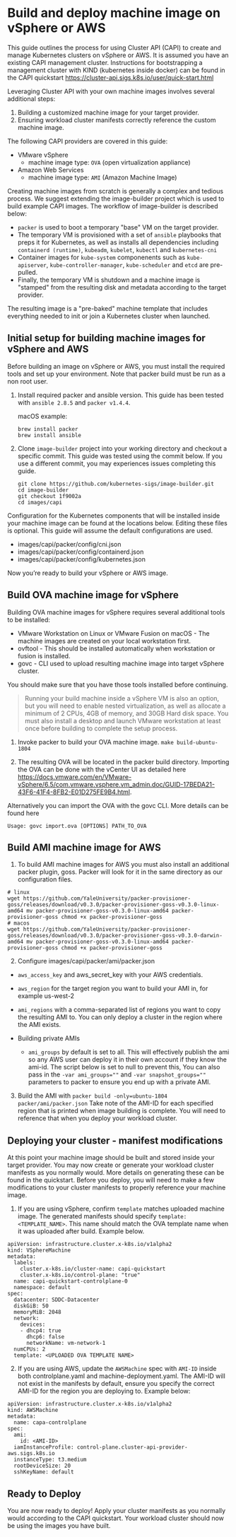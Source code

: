 # Build and deploy machine image on vSphere or AWS

This guide outlines the process for using Cluster API (CAPI) to create and manage Kubernetes clusters on vSphere or AWS. It is assumed you have an existing CAPI management cluster. Instructions for bootstrapping a management cluster with KIND (kubernetes inside docker) can be found in the CAPI quickstart https://cluster-api.sigs.k8s.io/user/quick-start.html

Leveraging Cluster API with your own machine images involves several additional steps:

1. Building a customized machine image for your target provider.
2. Ensuring workload cluster manifests correctly reference the custom machine image.


The following CAPI providers are covered in this guide:

* VMware vSphere
  * machine image type: `OVA` (open virtualization appliance)
* Amazon Web Services
  * machine image type: `AMI` (Amazon Machine Image)

Creating machine images from scratch is generally a complex and tedious process. We suggest extending the image-builder project which is used to build example CAPI images. The workflow of image-builder is described below:

  * `packer` is used to boot a temporary "base" VM on the target provider.
  * The temporary VM is provisioned with a set of `ansible` playbooks that preps it for Kubernetes, as well as installs all dependencies including `containerd (runtime)`, `kubeadm`, `kubelet`, `kubectl` and `kubernetes-cni`
  * Container images for `kube-system` componenents such as `kube-apiserver`, `kube-controller-manager`, `kube-scheduler` and `etcd` are pre-pulled.
  * Finally, the temporary VM is shutdown and a machine image is "stamped" from the resulting disk and metadata according to the target provider.


The resulting image is a "pre-baked" machine template that includes everything needed to init or join a Kubernetes cluster when launched.

## Initial setup for building machine images for vSphere and AWS

Before building an image on vSphere or AWS, you must install the required tools and set up your environment. Note that packer build must be run as a non root user.

1. Install required packer and ansible version. This guide has been tested with `ansible 2.8.5` and `packer v1.4.4`.

    macOS example:
    ```
    brew install packer
    brew install ansible
    ```

1. Clone `image-builder` project into your working directory and checkout a specific commit. This guide was tested using the commit below. If you use a different commit, you may experiences issues completing this guide.

    ```
    git clone https://github.com/kubernetes-sigs/image-builder.git
    cd image-builder
    git checkout 1f9002a
    cd images/capi
    ```

Configuration for the Kubernetes components that will be installed inside your machine image can be found at the locations below. Editing these files is optional. This guide will assume the default configurations are used.

* images/capi/packer/config/cni.json
* images/capi/packer/config/containerd.json
* images/capi/packer/config/kubernetes.json

Now you’re ready to build your vSphere or AWS image.

## Build OVA machine image for vSphere

Building OVA machine images for vSphere requires several additional tools to be installed:

* VMware Workstation on Linux or VMware Fusion on macOS - The machine images are created on your local workstation first.
* ovftool - This should be installed automatically when workstation or fusion is installed.
* govc - CLI used to upload resulting machine image into target vSphere cluster.

You should make sure that you have those tools installed before continuing. 

> Running your build machine inside a vSphere VM is also an option, but you will need to enable nested virtualization, as well as allocate a minimum of 2 CPUs, 4GB of memory, and 30GB Hard disk space. You must also install a desktop and launch VMware workstation at least once before building to complete the setup process. 

1. Invoke packer to build your OVA machine image. 
`make build-ubuntu-1804`

2. The resulting OVA will be located in the packer build directory. Importing the OVA can be done with the vCenter UI as detailed here https://docs.vmware.com/en/VMware-vSphere/6.5/com.vmware.vsphere.vm_admin.doc/GUID-17BEDA21-43F6-41F4-8FB2-E01D275FE9B4.html.

Alternatively you can import the OVA with the govc CLI. More details can be found here 

```
Usage: govc import.ova [OPTIONS] PATH_TO_OVA
```

## Build AMI machine image for AWS

1. To build AMI machine images for AWS you must also install an additional packer plugin, goss. Packer will look for it in the same directory as our configuration files.

```
# linux
wget https://github.com/YaleUniversity/packer-provisioner-goss/releases/download/v0.3.0/packer-provisioner-goss-v0.3.0-linux-amd64 mv packer-provisioner-goss-v0.3.0-linux-amd64 packer-provisioner-goss chmod +x packer-provisioner-goss
# macos
wget https://github.com/YaleUniversity/packer-provisioner-goss/releases/download/v0.3.0/packer-provisioner-goss-v0.3.0-darwin-amd64 mv packer-provisioner-goss-v0.3.0-linux-amd64 packer-provisioner-goss chmod +x packer-provisioner-goss
```

2. Configure images/capi/packer/ami/packer.json 

* `aws_access_key` and aws_secret_key with your AWS credentials.
* `aws_region` for the target region you want to build your AMI in, for example us-west-2
* `ami_regions` with a comma-separated list of regions you want to copy the resulting AMI to. You can only deploy a cluster in the region where the AMI exists.

* Building private AMIs
  * `ami_groups` by default is set to all. This will effectively publish the ami so any AWS user can deploy it in their own account if they know the ami-id. The script below is set to null to prevent this, You can also pass in the `-var ami_groups=""` and `-var snapshot_groups=""` parameters to packer to ensure you end up with a private AMI.

3. Build the AMI with `packer build -only=ubuntu-1804 packer/ami/packer.json`  Take note of the AMI-ID for each specified region that is printed when image building is complete. You will need to reference that when you deploy your workload cluster.


## Deploying your cluster - manifest modifications

At this point your machine image should be built and stored inside your target provider. You may now create or generate your workload cluster manifests as you normally would. More details on generating these can be found in the quickstart. Before you deploy, you will need to make a few modifications to your cluster manifests to properly reference your machine image.

1. If you are using vSphere, confirm `template` matches uploaded machine image. The generated manifests should specify `template:<TEMPLATE_NAME>`. This name should match the OVA template name when it was uploaded after build. Example below.

```
apiVersion: infrastructure.cluster.x-k8s.io/v1alpha2
kind: VSphereMachine
metadata:
  labels:
    cluster.x-k8s.io/cluster-name: capi-quickstart
    cluster.x-k8s.io/control-plane: "true"
  name: capi-quickstart-controlplane-0
  namespace: default
spec:
  datacenter: SDDC-Datacenter
  diskGiB: 50
  memoryMiB: 2048
  network:
    devices:
    - dhcp4: true
      dhcp6: false
      networkName: vm-network-1
  numCPUs: 2
  template: <UPLOADED OVA TEMPLATE NAME>
```

2. If you are using AWS, update the `AWSMachine` spec with `AMI-ID` inside both controlplane.yaml and machine-deployment.yaml. The AMI-ID will not exist in the manifests by default, ensure you specify the correct AMI-ID for the region you are deploying to.
Example below:

```
apiVersion: infrastructure.cluster.x-k8s.io/v1alpha2
kind: AWSMachine
metadata:
  name: capa-controlplane
spec:
  ami:
    id: <AMI-ID>
  iamInstanceProfile: control-plane.cluster-api-provider-aws.sigs.k8s.io
  instanceType: t3.medium
  rootDeviceSize: 20
  sshKeyName: default
``` 

## Ready to Deploy
You are now ready to deploy! Apply your cluster manifests as you normally would according to the CAPI quickstart. Your workload cluster should now be using the images you have built.
